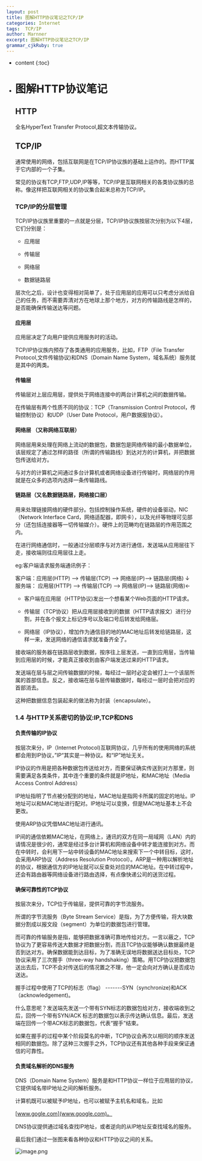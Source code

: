 ```yaml
---
layout: post
title: 图解HTTP协议笔记之TCP/IP
categories: Internet
tags:  TCP/IP 
author: Marnner
excerpt: 图解HTTP协议笔记之TCP/IP
grammar_cjkRuby: true
---
```


* content
{:toc}


- # 图解HTTP协议笔记

  ## HTTP

  全名HyperText Transfer Protocol,超文本传输协议。

  ## TCP/IP

  通常使用的网络，包括互联网是在TCP/IP协议族的基础上运作的。而HTTP属于它内部的一个子集。

  常见的协议有TCP,FTP,UDP,IP等等，TCP/IP是互联网相关的各类协议族的总称。像这样把互联网相关的协议集合起来总称为TCP/IP。

  ### TCP/IP的分层管理

  TCP/IP协议族里重要的一点就是分层，TCP/IP协议族按层次分别为以下4层，它们分别是：

  *   应用层

  *   传输层

  *   网络层

  *   数据链路层

  层次化之后，设计也变得相对简单了，处于应用层的应用可以只考虑分派给自己的任务，而不需要弄清对方在地球上那个地方，对方的传输路线是怎样的，是否能确保传输送达等问题。

  #### 应用层

  应用层决定了向用户提供应用服务时的活动。

  TCP/IP协议族内预存了各类通用的应用服务，比如，FTP（File Transfer Protocol,文件传输协议)和DNS（Domain Name System，域名系统）服务就是其中的两类。

  #### 传输层

  传输层对上层应用层，提供处于网络连接中的两台计算机之间的数据传输。

  在传输层有两个性质不同的协议：TCP（Transmission Control Protocol，传输控制协议）和UDP（User Date Protocol，用户数据报协议）。

  #### 网络层 （又称网络互联层）

  网络层用来处理在网络上流动的数据包，数据包是网络传输的最小数据单位，该层规定了通过怎样的路径（所谓的传输路线）到达对方的计算机，并把数据包传送给对方。

  与对方的计算机之间通过多台计算机或者网络设备进行传输时，网络层的作用就是在众多的选项内选择一条传输路线。

  #### 链路层（又名数据链路层，网络接口层）

  用来处理链接网络的硬件部分。包括控制操作系统，硬件的设备驱动，NIC（Network Interface Card，网络适配器，即网卡），以及光纤等物理可见部分（还包括连接器等一切传输媒介）。硬件上的范畴均在链路层的作用范围之内。

  在进行网络通信时，一般通过分层顺序与对方进行通信，发送端从应用层往下走，接收端则往应用层往上走。

  eg:客户端请求服务端通讯例子：

  客户端：应用层(HTTP) --> 传输层(TCP) --> 网络层(IP)--> 链路层(网络) ↓
  服务端： 应用层(HTTP) --> 传输层(TCP) --> 网络层(IP)--> 链路层(网络)←

  *   客户端在应用层（HTTP协议)发出一个想看某个Web页面的HTTP请求。

  *   传输层（TCP协议）把从应用层接收到的数据（HTTP请求报文）进行分割，并在各个报文上标记序号以及端口号后转发给网络层。

  *   网络层（IP协议），增加作为通信目的地的MAC地址后转发给链路层，这样一来，发送网络的通信请求就准备齐全了。

  接收端的服务器在链路层收到数据，按序往上层发送，一直到应用层，当传输到应用层的时候，才能真正接收到由客户端发送过来的HTTP请求。

  发送端在层与层之间传输数据的时候，每经过一层时必定会被打上一个该层所属的首部信息。反之，接收端在层与层传输数据时，每经过一层时会把对应的首部消去。

  这种把数据信息包装起来的做法称为封装（encapsulate）。

  ### 1.4 与HTTP关系密切的协议:IP,TCP和DNS

  #### 负责传输的IP协议

  按层次来分，IP（Internet Protocol)互联网协议，几乎所有的使用网络的系统都会用到IP协议，”IP“其实是一种协议。和“IP”地址无关。

  IP协议的作用是把各种数据包传送给对方，而要保证确实传送到对方那里，则需要满足各类条件，其中连个重要的条件就是IP地址，和MAC地址（Media Access Control Address）

  IP地址指明了节点被分配到的地址，MAC地址是指网卡所属的固定的地址。IP地址可以和MAC地址进行配对。IP地址可以变换，但是MAC地址基本上不会更改。

  使用ARP协议凭借MAC地址进行通讯。

  IP间的通信依赖MAC地址，在网络上，通讯的双方在同一局域网（LAN）内的请情况是很少的，通常是经过多台计算机和网络设备中转才能连接到对方。而在中转时，会利用下一站中转设备的MAC地址来搜索下一个中转目标，这时，会采用ARP协议（Address Resolution Protocol）。ARP是一种用以解析地址的协议，根据通信方的IP地址就可以反查处对应的MAC地址。在中转过程中，还会有路由器等网络设备进行路由选择，有点像快递公司的送货过程。

  #### 确保可靠性的TCP协议

  按层次来分，TCP位于传输层，提供可靠的字节流服务。

  所谓的字节流服务（Byte Stream Service）是指，为了方便传输，将大块数据分割成以报文段（segment）为单位的数据包进行管理。

  而可靠的传输服务是指，能够把数据准确可靠地传给对方。一言以蔽之，TCP协议为了更容易传送大数据才把数据分割，而且TCP协议能够确认数据最终是否到达对方。确保数据能到达目标，为了准确无误地将数据送达目标处，TCP协议采用了三次握手（three-way handshaking）策略。用TCP协议把数据包送出去后，TCP不会对传送后的情况置之不理，他一定会向对方确认是否成功送达。

  握手过程中使用了TCP的标志（flag） -------SYN（synchronize)和ACK（acknowledgement)。

  什么意思呢？发送端先发送一个带有SYN标志的数据包给对方，接收端收到之后，回传一个带有SYN/ACK 标志的数据包以表示传达确认信息。最后，发送端在回传一个带ACK标志的数据包，代表“握手”结束。

  如果在握手的过程中某个阶段莫名的中断，TCP协议会再次以相同的顺序发送相同的数据包。除了这种三次握手之外，TCP协议还有其他各种手段来保证通信的可靠性。

  #### 负责域名解析的DNS服务

  DNS（Domain Name System）服务是和HTTP协议一样位于应用层的协议，它提供域名带IP地址之间的解析服务。

  计算机既可以被赋予IP地址，也可以被赋予主机名和域名，比如

  [www.gogle.com](www.google.com)。

  DNS协议提供通过域名查找IP地址，或者逆向的从IP地址反查找域名的服务。

  最后我们通过一张图来看各种协议和HTTP协议之间的关系。

  ![image.png](http://upload-images.jianshu.io/upload_images/8565418-547832abd8b34726.png?imageMogr2/auto-orient/strip%7CimageView2/2/w/1240)

  ​